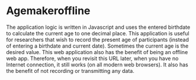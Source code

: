 # Agemakeroffline

The application logic is written in Javascript and uses the entered birthdate to calculate the current age to one decimal place.  This application is useful for researchers that wish to record the present age of participants (instead of entering a birthdate and current date).  Sometimes the current age is the desired value.  This web application also has the benefit of being an offline web app.  Therefore, when you revisit this URL later, when you have no Internet connection, it still works (on all modern web browsers).  It also has the benefit of not recording or transmitting any data.
